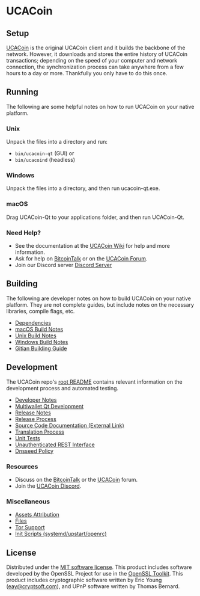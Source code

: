 UCACoin
=============

Setup
---------------------
[UCACoin](http://ucacoin.org/wallet) is the original UCACoin client and it builds the backbone of the network. However, it downloads and stores the entire history of UCACoin transactions; depending on the speed of your computer and network connection, the synchronization process can take anywhere from a few hours to a day or more. Thankfully you only have to do this once.

Running
---------------------
The following are some helpful notes on how to run UCACoin on your native platform.

### Unix

Unpack the files into a directory and run:

- `bin/ucacoin-qt` (GUI) or
- `bin/ucacoind` (headless)

### Windows

Unpack the files into a directory, and then run ucacoin-qt.exe.

### macOS

Drag UCACoin-Qt to your applications folder, and then run UCACoin-Qt.

### Need Help?

* See the documentation at the [UCACoin Wiki](https://github.com/UCACoin-Project/UCACoin/wiki)
for help and more information.
* Ask for help on [BitcoinTalk](https://bitcointalk.org/index.php?topic=1262920.0) or on the [UCACoin Forum](http://forum.ucacoin.org/).
* Join our Discord server [Discord Server](https://discord.ucacoin.org)

Building
---------------------
The following are developer notes on how to build UCACoin on your native platform. They are not complete guides, but include notes on the necessary libraries, compile flags, etc.

- [Dependencies](dependencies.md)
- [macOS Build Notes](build-osx.md)
- [Unix Build Notes](build-unix.md)
- [Windows Build Notes](build-windows.md)
- [Gitian Building Guide](gitian-building.md)

Development
---------------------
The UCACoin repo's [root README](/README.md) contains relevant information on the development process and automated testing.

- [Developer Notes](developer-notes.md)
- [Multiwallet Qt Development](multiwallet-qt.md)
- [Release Notes](release-notes.md)
- [Release Process](release-process.md)
- [Source Code Documentation (External Link)](https://www.fuzzbawls.pw/ucacoin/doxygen/)
- [Translation Process](translation_process.md)
- [Unit Tests](unit-tests.md)
- [Unauthenticated REST Interface](REST-interface.md)
- [Dnsseed Policy](dnsseed-policy.md)

### Resources
* Discuss on the [BitcoinTalk](https://bitcointalk.org/index.php?topic=1262920.0) or the [UCACoin](http://forum.ucacoin.org/) forum.
* Join the [UCACoin Discord](https://discord.ucacoin.org).

### Miscellaneous
- [Assets Attribution](assets-attribution.md)
- [Files](files.md)
- [Tor Support](tor.md)
- [Init Scripts (systemd/upstart/openrc)](init.md)

License
---------------------
Distributed under the [MIT software license](/COPYING).
This product includes software developed by the OpenSSL Project for use in the [OpenSSL Toolkit](https://www.openssl.org/). This product includes
cryptographic software written by Eric Young ([eay@cryptsoft.com](mailto:eay@cryptsoft.com)), and UPnP software written by Thomas Bernard.
